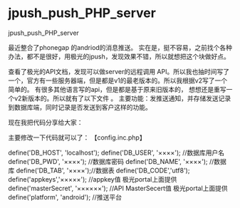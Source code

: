 jpush_push_PHP_server
=====================

jpush_push_PHP_server

最近整合了phonegap 的andriod的消息推送。
实在是，挺不容易，之前找个各种办法，都不是很好，用极光的jpush，发现效果不错，所以就想把这个块做好点。
 
查看了极光的API文档，发现可以做server的远程调用 API。所以我也抽时间写了一个，官方有一些服务器端，但是都是v1的最老版本的。所以我根据v2写了一个简单的。
有很多其他语言写的api，但是都是基于原来旧版本的，
想想还是重写一个v2新版本的。所以就有了以下文件
。
主要功能：发推送通知，并存储发送记录到数据库端，同时记录是否发送到客户这样的功能。
 
现在我把代码分享给大家：

主要修改一下代码就可以了：
 【config.inc.php】


  define('DB_HOST', 'localhost');
  define('DB_USER', '××××'); //数据库用户名
	define('DB_PWD', '××××'); //数据库密码
	define('DB_NAME', '××××'); //数据库
	define('DB_TAB', '××××');//数据表
	define('DB_CODE','utf8');	
	define('appkeys','×××××');	//appkey值 极光portal上面提供 
	define('masterSecret', '××××××');    //API MasterSecert值 极光portal上面提供 
	define('platform', 'android');    //推送平台
